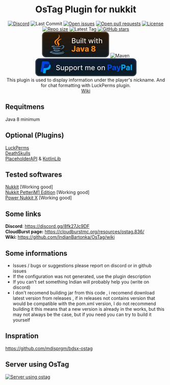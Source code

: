 <div align="center"> 

# OsTag Plugin for nukkit

[![Discord](https://img.shields.io/discord/941850822885646366?color=7289da&logo=discord&logoColor=white&style=for-the-badge)](https://discord.gg/mF3TehkeG3)
![Last Commit](https://img.shields.io/github/last-commit/IndianBartonka/OsTag?style=for-the-badge)
[![Open issues](https://img.shields.io/github/issues/IndianBartonka/OsTag?style=for-the-badge)](https://github.com/IndianBartonka/OsTag/issues)
[![Open pull requests](https://img.shields.io/github/issues-pr/IndianBartonka/OsTag?style=for-the-badge)](https://github.com/IndianBartonka/OsTag)
[![License](https://img.shields.io/github/license/IndianBartonka/OsTag?style=for-the-badge)](LICENSE)
[![Repo size](https://img.shields.io/github/repo-size/IndianBartonka/OsTag?style=for-the-badge)](https://github.com/IndianBartonka/OsTag)
![Latest Tag](https://img.shields.io/github/v/tag/IndianBartonka/OsTag?label=LATEST%20TAG&style=for-the-badge)
[![GitHub stars](https://img.shields.io/github/stars/IndianBartonka/OsTag?style=for-the-badge)](https://github.com/IndianBartonka/OsTag/stargazers)   </br>
![JDK8](https://github.com/intergrav/devins-badges/blob/v2/assets/cozy/built-with/java8_vector.svg?raw=true)
![Maven](https://github.com/intergrav/devins-badges/blob/v2/assets/cozy/built-with/maven_vector.svg)</br>
[![PayPal](https://github.com/intergrav/devins-badges/blob/v2/assets/compact/donate/paypal-singular_vector.svg)](https://paypal.me/IndianPL)
</br>
This plugin is used to display information under the player's nickname. And for chat formatting with LuckPerms plugin.<br/>
[Wiki](https://github.com/IndianBartonka/OsTag/wiki)
</div>
 
## Requitmens
Java 8 minimum</br>
## Optional (Plugins)
[LuckPerms](https://luckperms.net/download)   </br>
[DeathSkulls](https://cloudburstmc.org/resources/deathskulls.858/)</br>
[PlaceholderAPI](https://cloudburstmc.org/resources/placeholderapi.104/) & [KotlinLib](https://cloudburstmc.org/resources/kotlinlib.48/) </br>
## Tested softwares
[Nukkit](https://github.com/CloudburstMC/Nukkit) [Working good] </br>
[Nukkit PetteriM1 Edition](https://github.com/PetteriM1/NukkitPetteriM1Edition/releases) [Working good]</br>
[Power Nukkit X](https://github.com/PowerNukkitX/PowerNukkitX) [Working good]</br>

## Some links
__Discord__: https://discord.gg/8fk27Jc9DF </br>
__CloudBurst page:__ https://cloudburstmc.org/resources/ostag.836/ </br>
__Wiki:__ https://github.com/IndianBartonka/OsTag/wiki
## Some informations
* Issues / bugs or suggestions please report on discord or in github issues
* If the configuration was not generated, use the plugin description
* If you can't set something Indian will probably help you (write on discord)
* I don't recomend building jar from this code , i recomend download latest version from releases , if in releases not contains version  that would be compatible with the pom.xml version, I do not recommend building it this means that a new version is already in the works, but this may not always be the case, but if you need you can try to build it yourself

## Inspration
https://github.com/mdisprgm/bdsx-ostag

## Server using OsTag
[![Server using ostag](https://bstats.org/signatures/bukkit/OsTagPNX-Nukkit.svg)](https://bstats.org/plugin/bukkit/OsTagPNX-Nukkit/16838)



<!--
Unused
[![Code size](https://img.shields.io/github/languages/code-size/IndianBartonka/OsTag?style=for-the-badge)](https://github.com/IndianBartonka/OsTag)

-->
